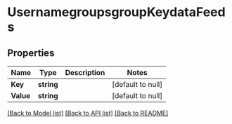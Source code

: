 # UsernamegroupsgroupKeydataFeeds

## Properties
Name | Type | Description | Notes
------------ | ------------- | ------------- | -------------
**Key** | **string** |  | [default to null]
**Value** | **string** |  | [default to null]

[[Back to Model list]](../README.md#documentation-for-models) [[Back to API list]](../README.md#documentation-for-api-endpoints) [[Back to README]](../README.md)


